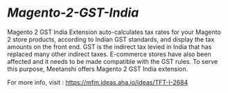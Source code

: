 # _Magento-2-GST-India_
Magento 2 GST India Extension auto-calculates tax rates for your Magento 2 store products, according to Indian GST standards, and display the tax amounts on the front end. GST is the indirect tax levied in India that has replaced many other indirect taxes. E-commerce stores have also been affected and it needs to be made compatible with the GST rules. To serve this purpose, Meetanshi offers Magento 2 GST India extension.

For more info, visit : https://mfm.ideas.aha.io/ideas/TFT-I-2684
